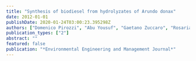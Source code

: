 ```yaml
---
title: "Synthesis of biodiesel from hydrolyzates of Arundo donax"
date: 2012-01-01
publishDate: 2020-01-24T03:00:23.395298Z
authors: ["Domenico Pirozzi", "Abu Yousuf", "Gaetano Zuccaro", "Rosaria Aruta", "Filomena Sannino", "F Fava", "M Gavrilescu"]
publication_types: ["2"]
abstract: ""
featured: false
publication: "*Environmental Engineering and Management Journal*"
---
```


